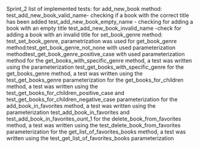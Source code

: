 Sprint_2
list of implemented tests:
for add_new_book method:
test_add_new_book_valid_name- checking if a book with the correct title has been 
added test_add_new_book_empty_name - checking for adding a book with an empty 
title test_add_new_book_invalid_name -check for adding a book with an invalid 
title for set_book_genre method: test_set_book_genre, parametrization was used
for get_book_genre method:test_get_book_genre_not_none with used parameterization 
methodtest_get_book_genre_positive_case with used parameterization method for the 
get_books_with_specific_genre method, a test was written using the 
parameterization test_get_books_with_specific_genre
for the get_books_genre method, a test was written using the test_get_books_genre 
parameterization
for the get_books_for_children method, a test was written using the 
test_get_books_for_children_positive_case
 and test_get_books_for_children_negative_case
 parameterization 
for the add_book_in_favorites method, a test was written using the 
parameterization test_add_book_in_favorites and test_add_book_in_favorites_ount_1
for the delete_book_from_favorites method, a test was written using the 
test_delete_book_from_favorites parameterization
for the get_list_of_favorites_books method, a test was written using the 
test_get_list_of_favorites_books parameterization
